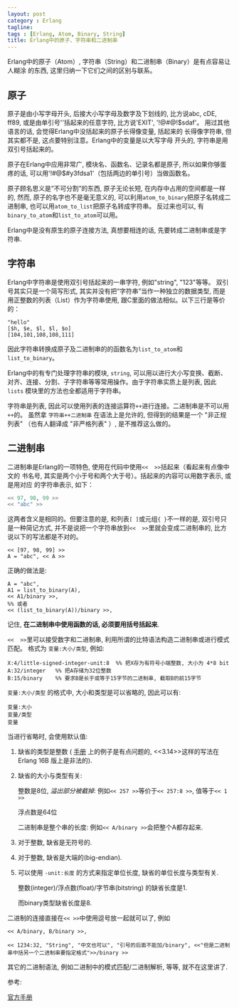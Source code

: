 ```yaml
---
layout: post
category : Erlang
tagline:
tags : [Erlang, Atom, Binary, String]
title: Erlang中的原子、字符串和二进制串
---
```


Erlang中的原子（Atom）, 字符串（String）和二进制串（Binary）是有点容易让人糊涂
的东西, 这里归纳一下它们之间的区别与联系。

## 原子

原子是由小写字母开头, 后接大小写字母及数字及下划线的, 比方说abc, cDE, ff89,
或是由单引号''括起来的任意字符, 比方说'EXIT', '!@#@!$sdaf'。
用过其他语言的话, 会觉得Erlang中没括起来的原子长得像变量, 括起来的
长得像字符串, 但其实都不是, 这点要特别注意。Erlang中的变量是以大写字母
开头的, 字符串是用双引号括起来的。

原子在Erlang中应用非常广, 模块名、函数名、记录名都是原子, 所以如果你够蛋疼的话,
可以用'!#@$#y3fdsa1'（包括两边的单引号）当做函数名。

原子顾名思义是“不可分割”的东西, 原子无论长短, 在内存中占用的空间都是一样的,
然而, 原子的名字也不是毫无意义的, 可以利用`atom_to_binary`把原子名转成二进制串,
也可以用`atom_to_list`把原子名转成字符串。
反过来也可以, 有`binary_to_atom`和`list_to_atom`可以用。

Erlang中是没有原生的原子连接方法, 真想要相连的话, 先要转成二进制串或是字符串.

## 字符串

Erlang中字符串是使用双引号括起来的一串字符, 例如"string", "123"等等。
双引号其实只是一个简写形式, 其实并没有把“字符串”当作一种独立的数据类型,
而是用正整数的列表（List）作为字符串使用, 跟C里面的做法相似。以下三行是等价的：

    "hello"
    [$h, $e, $l, $l, $o]
    [104,101,108,108,111]

因此字符串转换成原子及二进制串的的函数名为`list_to_atom`和`list_to_binary`。

Erlang中的有专门处理字符串的模块, `string`, 可以用以进行大小写变换、截断、
对齐、连接、分割、子字符串等等常用操作。由于字符串实质上是列表, 因此`lists`
模块里的方法也全都适用于字符串。

字符串是列表, 因此可以使用列表的连接运算符`++`进行连接。二进制串是不可以用`++`的。
虽然拿 `字符串++二进制串` 在语法上是允许的, 但得到的结果是一个 "非正规列表"
（也有人翻译成 "非严格列表" ）, 是不推荐这么做的。

## 二进制串

二进制串是Erlang的一项特色, 使用在代码中使用`<<  >>`括起来（看起来有点像中文的
书名号, 其实是两个小于号和两个大于号）。括起来的内容可以用数字表示, 或是用对应
的字符串表示, 如下：

```erlang
<< 97, 98, 99 >>
<< "abc" >>
```

这两者含义是相同的。但要注意的是, 和列表`[ ]`或元组`{ }`不一样的是,
双引号只是一种简记方式, 并不是说把一个字符串放到`<<  >>`里就会变成二进制串的,
比方说以下的写法都是不对的。

    << [97, 98, 99] >>
    A = "abc", << A >>

正确的做法是:

    A = "abc",
    A1 = list_to_binary(A),
    << A1/binary >>,
    %% 或者
    << (list_to_binary(A))/binary >>,

记住, **在二进制串中使用函数的话, 必须要用括号括起来**.

`<<  >>`里可以接受数字和二进制串, 利用所谓的比特语法构造二进制串或进行模式匹配。
格式为 `变量:大小/类型`, 例如:

    X:4/little-signed-integer-unit:8  %% 把X存为有符号小端整数, 大小为 4*8 bit
    A:32/integer   %% 把A存储为32位整数
    B:15/binary    %% 要求B是长于或等于15字节的二进制串, 截取B的前15字节

`变量:大小/类型` 的格式中, 大小和类型是可以省略的, 因此可以有:

    变量:大小
    变量/类型
    变量

当进行省略时, 会使用默认值:

1.  缺省的类型是整数 ( [手册](http://www.erlang.org/doc/programming_examples/bit_syntax.html)
    上的例子是有点问题的, <<3.14>>这样的写法在 Erlang 16B 版上是非法的).

1.  缺省的大小与类型有关:

    整数是8位, *溢出部分被截掉*: 例如`<< 257 >>`等价于`<< 257:8 >>`, 值等于`<< 1 >>`


    浮点数是64位

    二进制串是整个串的长度: 例如`<< A/binary >>`会把整个A都存起来.

1.  对于整数, 缺省是无符号的.

1.  对于整数, 缺省是大端的(big-endian).

1.  可以使用 `-unit:长度` 的方式来指定单位长度, 缺省的单位长度与类型有关.

    整数(integer)/浮点数(float)/字节串(bitstring) 的缺省长度是1.

    而binary类型缺省长度是8.

二进制的连接直接在`<< >>`中使用逗号放一起就可以了, 例如

    << A/binary, B/binary >>,

    << 1234:32, "String", "中文也可以", "引号的后面不能加/binary", <<"但是二进制串中括另一个二进制串要指定格式">>/binary >>

其它的二进制语法, 例如二进制中的模式匹配/二进制解析, 等等, 就不在这里讲了.

参考:

[官方手册](http://www.erlang.org/doc/programming_examples/bit_syntax.html)















